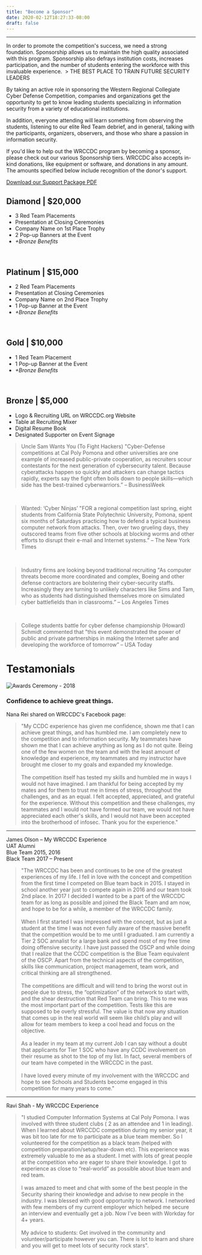 ```yaml
---
title: "Become a Sponsor"
date: 2020-02-12T18:27:33-08:00
draft: false
---
```

<hr>
In order to promote the competition's success, we need a strong foundation. Sponsorship allows us to maintain the high quality associated with this program. Sponsorship also defrays institution costs, increases participation, and the number of students entering the workforce with this invaluable experience. 
<!--more-->
> THE BEST PLACE TO TRAIN FUTURE SECURITY LEADERS

By taking an active role in sponsoring the Western Regional Collegiate Cyber Defense Competition, companies and organizations get the opportunity to get to know leading students specializing in information security from a variety of educational institutions. 

In addition, everyone attending will learn something from observing the students, listening to our elite Red Team debrief, and in general, talking with the participants, organizers, observers, and those who share a passion in information security.

If you'd like to help out the WRCCDC program by becoming a sponsor, please check out our various Sponsorship tiers. WRCCDC also accepts in-kind donations, like equipment or software, and donations in any amount. The amounts specified below include recognition of the donor's support.

[Download our Support Package PDF](/docs/support-package.pdf)

## Diamond | $20,000
* 3 Red Team Placements
* Presentation at Closing Ceremonies
* Company Name on 1st Place Trophy
* 2 Pop-up Banners at the Event
* _+Bronze Benefits_
<br>

## Platinum | $15,000
* 2 Red Team Placements
* Presentation at Closing Ceremonies
* Company Name on 2nd Place Trophy
* 1 Pop-up Banner at the Event
* _+Bronze Benefits_
<br>

## Gold | $10,000
* 1 Red Team Placement
* 1 Pop-up Banner at the Event
* _+Bronze Benefits_
<br>

## Bronze | $5,000
* Logo & Recruiting URL on WRCCDC.org Website
* Table at Recruiting Mixer
* Digital Resume Book
* Designated Supporter on Event Signage

> Uncle Sam Wants You (To Fight Hackers) "Cyber-Defense competitions at Cal Poly Pomona and other universities are one example of increased public-private cooperation, as recruiters scour contestants for the next generation of cybersecurity talent. Because cyberattacks happen so quickly and attackers can change tactics rapidly, experts say the fight often boils down to people skills—which side has the best-trained cyberwarriors.” – BusinessWeek 

<br>

> Wanted: ‘Cyber Ninjas’ "FOR a regional competition last spring, eight students from California State Polytechnic University, Pomona, spent six months of Saturdays practicing how to defend a typical business computer network from attacks. Then, over two grueling days, they outscored teams from five other schools at blocking worms and other efforts to disrupt their e-mail and Internet systems.” – The New York Times

<br>

> Industry firms are looking beyond traditional recruiting "As computer threats become more coordinated and complex, Boeing and other defense contractors are bolstering their cyber-security staffs. Increasingly they are turning to unlikely characters like Sims and Tam, who as students had distinguished themselves more on simulated cyber battlefields than in classrooms.” – Los Angeles Times

<br>

> College students battle for cyber defense championship (Howard) Schmidt commented that "this event demonstrated the power of public and private partnerships in making the Internet safer and developing the workforce of tomorrow” – USA Today 

# Testamonials
![Awards Ceremony - 2018](/images/testimonial1.jpg)

### Confidence to achieve great things.

Nana Rei shared on WRCCDC's Facebook page:

> "My CCDC experience has given me confidence, shown me that I can achieve great things, and has humbled me. I am completely new to the competition and to information security. My teammates have shown me that I can achieve anything as long as I do not quite. Being one of the few women on the team and with the least amount of knowledge and experience, my teammates and my instructor have brought me closer to my goals and expanded my knowledge. <br><br> The competition itself has tested my skills and humbled me in ways I would not have imagined. I am thankful for being accepted by my mates and for them to trust me in times of stress, throughout the challenges, and as an equal. I felt accepted, appreciated, and grateful for the experience. Without this competition and these challenges, my teammates and I would not have formed our team, we would not have appreciated each other's skills, and I would not have been accepted into the brotherhood of infosec. Thank you for the experience."

****
James Olson – My WRCCDC Experience <br>
UAT Alumni <br>
Blue Team 2015, 2016 <br>
Black Team 2017 – Present

> "The WRCCDC has been and continues to be one of the greatest experiences of my life. I fell in love with the concept and competition from the first time I competed on Blue team back in 2015. I stayed in school another year just to compete again in 2016 and our team took 2nd place. In 2017 I decided I wanted to be a part of the WRCCDC team for as long as possible and joined the Black Team and am now, and hope to be for a while, a member of the WRCCDC family. <br><br>
When I first started I was impressed with the concept, but as just a student at the time I was not even fully aware of the massive benefit that the competition would be to me until I graduated. I am currently a Tier 2 SOC annalist for a large bank and spend most of my free time doing offensive security. I have just passed the OSCP and while doing that I realize that the CCDC competition is the Blue Team equivalent of the OSCP. Apart from the technical aspects of the competition, skills like communication, project management, team work, and critical thinking are all strengthened. <br><br>
The competitions are difficult and will tend to bring the worst out in people due to stress, the “optimization” of the network to start with, and the shear destruction that Red Team can bring. This to me was the most important part of the competition. Tests like this are supposed to be overly stressful. The value is that now any situation that comes up in the real world will seem like child’s play and will allow for team members to keep a cool head and focus on the objective. <br><br>
As a leader in my team at my current Job I can say without a doubt that applicants for Tier 1 SOC who have any CCDC involvement on their resume as shot to the top of my list. In fact, several members of our team have competed in the WRCCDC in the past. <br><br>
I have loved every minute of my involvement with the WRCCDC and hope to see Schools and Students become engaged in this competition for many years to come."

****
Ravi Shah - My WRCCDC Experience

> "I studied Computer Information Systems at Cal Poly Pomona. I was involved with three student clubs ( 2 as an attendee and 1 in leading). When I learned about WRCCDC competition during my senior year, it was bit too late for me to participate as a blue team member. So I volunteered for the competition as a black team (helped with competition preparation/setup/tear-down etc). This experience was extremely valuable to me as a student. I met with lots of great people at the competition who are eager to share their knowledge. I got to experience as close to “real-world” as possible about blue team and red team. <br><br> I was amazed to meet and chat with some of the best people in the Security sharing their knowledge and advise to new people in the industry. I was blessed with good opportunity to network. I networked with few members of my current employer which helped me secure an interview and eventually get a job. Now I’ve been with Workday for 4+ years. <br><br> My advice to students: Get involved in the community and volunteer/participate however you can. There is lot to learn and share and you will get to meet lots of security rock stars".
